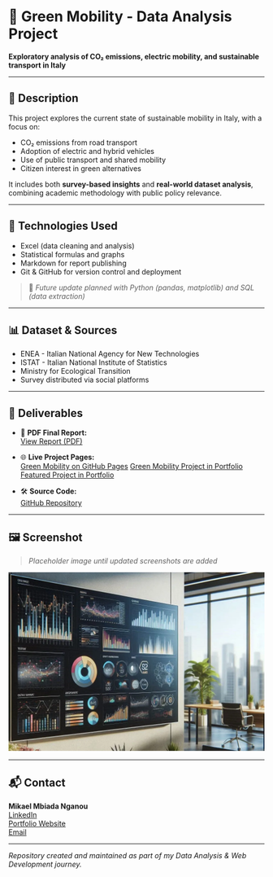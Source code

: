 # 🚗 Green Mobility - Data Analysis Project

**Exploratory analysis of CO₂ emissions, electric mobility, and sustainable transport in Italy**

---

## 📌 Description

This project explores the current state of sustainable mobility in Italy, with a focus on:

- CO₂ emissions from road transport
- Adoption of electric and hybrid vehicles
- Use of public transport and shared mobility
- Citizen interest in green alternatives

It includes both **survey-based insights** and **real-world dataset analysis**, combining academic methodology with public policy relevance.

---

## 🧰 Technologies Used

- Excel (data cleaning and analysis)
- Statistical formulas and graphs
- Markdown for report publishing  
- Git & GitHub for version control and deployment

> 🧠 *Future update planned with Python (pandas, matplotlib) and SQL (data extraction)*

---

## 📊 Dataset & Sources

- ENEA - Italian National Agency for New Technologies
- ISTAT - Italian National Institute of Statistics
- Ministry for Ecological Transition  
- Survey distributed via social platforms

---

## 📄 Deliverables

- 📘 **PDF Final Report:**  
  [View Report (PDF)](https://mikael-10.github.io/green-mobility/docs/green-mobility.pdf)

- 🌐 **Live Project Pages:**  
  [Green Mobility on GitHub Pages](https://mikael-10.github.io/green-mobility/)
  [Green Mobility Project in Portfolio](https://mikael-10.github.io/personal-portfolio/portfolio-3-col.html#project3)
  [Featured Project in Portfolio](https://mikael-10.github.io/personal-portfolio/index.html#project3)

- 🛠 **Source Code:**  
  [GitHub Repository](https://github.com/mikael-10/green-mobility)

---

## 🖼 Screenshot

> _Placeholder image until updated screenshots are added_

![Green Mobility Dashboard](https://raw.githubusercontent.com/mikael-10/personal-portfolio/main/assets/img/projects/project3.webp)


---

## 📬 Contact

**Mikael Mbiada Nganou**  
[LinkedIn](https://www.linkedin.com/in/mikaelmbiada-nganou/)  
[Portfolio Website](https://mikael-10.github.io/personal-portfolio)  
[Email](mailto:mbiadamikael@email.com)

---

_Repository created and maintained as part of my Data Analysis & Web Development journey._
